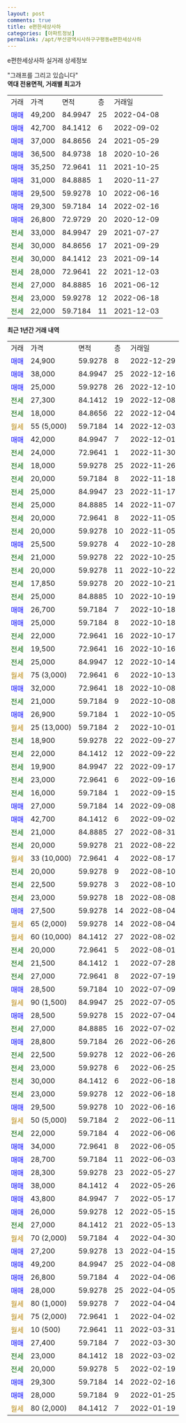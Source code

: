 ```yaml
---
layout: post
comments: true
title: e편한세상사하
categories: [아파트정보]
permalink: /apt/부산광역시사하구구평동e편한세상사하
---
```


e편한세상사하 실거래 상세정보

<script type="text/javascript">
  google.charts.load('current', {'packages':['line', 'corechart']});
  google.charts.setOnLoadCallback(drawChart);

  function drawChart() {
    var data = new google.visualization.DataTable();
    data.addColumn('date', '거래일');
    data.addColumn('number', "매매");
    data.addColumn('number', "전세");
    data.addColumn('number', "전매");

    data.addRows([[new Date(Date.parse("2022-12-29")), 24900, null, null], [new Date(Date.parse("2022-12-16")), 38000, null, null], [new Date(Date.parse("2022-12-10")), 25000, null, null], [new Date(Date.parse("2022-12-08")), null, 27300, null], [new Date(Date.parse("2022-12-04")), null, 18000, null], [new Date(Date.parse("2022-12-03")), null, null, null], [new Date(Date.parse("2022-12-01")), 42000, null, null], [new Date(Date.parse("2022-11-30")), null, 24000, null], [new Date(Date.parse("2022-11-26")), null, 18000, null], [new Date(Date.parse("2022-11-18")), null, 20000, null], [new Date(Date.parse("2022-11-17")), null, 25000, null], [new Date(Date.parse("2022-11-07")), null, 25000, null], [new Date(Date.parse("2022-11-05")), null, 20000, null], [new Date(Date.parse("2022-11-05")), null, 20000, null], [new Date(Date.parse("2022-10-28")), 25500, null, null], [new Date(Date.parse("2022-10-25")), null, 21000, null], [new Date(Date.parse("2022-10-22")), null, 20000, null], [new Date(Date.parse("2022-10-21")), null, 17850, null], [new Date(Date.parse("2022-10-19")), null, 25000, null], [new Date(Date.parse("2022-10-18")), 26700, null, null], [new Date(Date.parse("2022-10-18")), 25000, null, null], [new Date(Date.parse("2022-10-17")), null, 22000, null], [new Date(Date.parse("2022-10-16")), null, 19500, null], [new Date(Date.parse("2022-10-14")), null, 25000, null], [new Date(Date.parse("2022-10-13")), null, null, null], [new Date(Date.parse("2022-10-08")), 32000, null, null], [new Date(Date.parse("2022-10-08")), null, 21000, null], [new Date(Date.parse("2022-10-05")), 26900, null, null], [new Date(Date.parse("2022-10-01")), null, null, null], [new Date(Date.parse("2022-09-27")), null, 18900, null], [new Date(Date.parse("2022-09-22")), null, 22000, null], [new Date(Date.parse("2022-09-17")), null, 19900, null], [new Date(Date.parse("2022-09-16")), null, 23000, null], [new Date(Date.parse("2022-09-15")), null, 16000, null], [new Date(Date.parse("2022-09-08")), 27000, null, null], [new Date(Date.parse("2022-09-02")), 42700, null, null], [new Date(Date.parse("2022-08-31")), null, 21000, null], [new Date(Date.parse("2022-08-22")), null, 20000, null], [new Date(Date.parse("2022-08-17")), null, null, null], [new Date(Date.parse("2022-08-10")), null, 20000, null], [new Date(Date.parse("2022-08-10")), null, 22500, null], [new Date(Date.parse("2022-08-08")), null, 23000, null], [new Date(Date.parse("2022-08-04")), 27500, null, null], [new Date(Date.parse("2022-08-04")), null, null, null], [new Date(Date.parse("2022-08-02")), null, null, null], [new Date(Date.parse("2022-08-01")), null, 20000, null], [new Date(Date.parse("2022-07-28")), null, 21500, null], [new Date(Date.parse("2022-07-19")), null, 27000, null], [new Date(Date.parse("2022-07-09")), 28500, null, null], [new Date(Date.parse("2022-07-05")), null, null, null], [new Date(Date.parse("2022-07-04")), 28500, null, null], [new Date(Date.parse("2022-07-02")), null, 27000, null], [new Date(Date.parse("2022-06-26")), 28800, null, null], [new Date(Date.parse("2022-06-26")), null, 22500, null], [new Date(Date.parse("2022-06-25")), null, 23000, null], [new Date(Date.parse("2022-06-18")), null, 30000, null], [new Date(Date.parse("2022-06-18")), null, 23000, null], [new Date(Date.parse("2022-06-16")), 29500, null, null], [new Date(Date.parse("2022-06-11")), null, null, null], [new Date(Date.parse("2022-06-06")), null, 22000, null], [new Date(Date.parse("2022-06-05")), 34000, null, null], [new Date(Date.parse("2022-06-03")), 28700, null, null], [new Date(Date.parse("2022-05-27")), 28300, null, null], [new Date(Date.parse("2022-05-26")), 38000, null, null], [new Date(Date.parse("2022-05-17")), 43800, null, null], [new Date(Date.parse("2022-05-15")), 26000, null, null], [new Date(Date.parse("2022-05-13")), null, 27000, null], [new Date(Date.parse("2022-04-30")), null, null, null], [new Date(Date.parse("2022-04-15")), 27200, null, null], [new Date(Date.parse("2022-04-08")), 49200, null, null], [new Date(Date.parse("2022-04-06")), 26800, null, null], [new Date(Date.parse("2022-04-05")), 28000, null, null], [new Date(Date.parse("2022-04-04")), null, null, null], [new Date(Date.parse("2022-04-02")), null, null, null], [new Date(Date.parse("2022-03-31")), null, null, null], [new Date(Date.parse("2022-03-30")), 27400, null, null], [new Date(Date.parse("2022-03-02")), null, 23000, null], [new Date(Date.parse("2022-02-19")), null, 20000, null], [new Date(Date.parse("2022-02-16")), 29300, null, null], [new Date(Date.parse("2022-01-25")), 28000, null, null], [new Date(Date.parse("2022-01-19")), null, null, null]]);

    var options = {
      hAxis: {
        format: 'yyyy/MM/dd'
      },    
      lineWidth: 0,
      pointsVisible: true,    
      title: '최근 1년간 유형별 실거래가 분포',
      legend: { position: 'bottom' }
    };

    var formatter = new google.visualization.NumberFormat({pattern:'###,###'} );
    formatter.format(data, 1);
    formatter.format(data, 2);
    
    setTimeout(function() {
        var chart = new google.visualization.LineChart(document.getElementById('columnchart_material'));
        chart.draw(data, (options));
        document.getElementById('loading').style.display = 'none';
    }, 200);
  }
</script>


<div id="loading" style="z-index:20; display: block; margin-left: 0px">"그래프를 그리고 있습니다"</div>
<div id="columnchart_material" style="width: 95%; margin-left: 0px; display: block"></div>
<!-- contents start -->
<b>역대 전용면적, 거래별 최고가</b>
<table class="sortable">
    <tr>
      <td>거래</td>
      <td>가격</td>
      <td>면적</td>
      <td>층</td>
      <td>거래일</td>
    </tr>
        <tr>
          <td><a style="color: blue">매매</a></td>
          <td>49,200</td>
          <td>84.9947</td>
          <td>25</td>
          <td>2022-04-08</td>
        </tr>            <tr>
          <td><a style="color: blue">매매</a></td>
          <td>42,700</td>
          <td>84.1412</td>
          <td>6</td>
          <td>2022-09-02</td>
        </tr>            <tr>
          <td><a style="color: blue">매매</a></td>
          <td>37,000</td>
          <td>84.8656</td>
          <td>24</td>
          <td>2021-05-29</td>
        </tr>            <tr>
          <td><a style="color: blue">매매</a></td>
          <td>36,500</td>
          <td>84.9738</td>
          <td>18</td>
          <td>2020-10-26</td>
        </tr>            <tr>
          <td><a style="color: blue">매매</a></td>
          <td>35,250</td>
          <td>72.9641</td>
          <td>11</td>
          <td>2021-10-25</td>
        </tr>            <tr>
          <td><a style="color: blue">매매</a></td>
          <td>31,000</td>
          <td>84.8885</td>
          <td>1</td>
          <td>2020-11-27</td>
        </tr>            <tr>
          <td><a style="color: blue">매매</a></td>
          <td>29,500</td>
          <td>59.9278</td>
          <td>10</td>
          <td>2022-06-16</td>
        </tr>            <tr>
          <td><a style="color: blue">매매</a></td>
          <td>29,300</td>
          <td>59.7184</td>
          <td>14</td>
          <td>2022-02-16</td>
        </tr>            <tr>
          <td><a style="color: blue">매매</a></td>
          <td>26,800</td>
          <td>72.9729</td>
          <td>20</td>
          <td>2020-12-09</td>
        </tr>        
        <tr>
              <td><a style="color: darkgreen">전세</a></td>
              <td>33,000</td>
              <td>84.9947</td>
              <td>29</td>
              <td>2021-07-27</td>
            </tr>            <tr>
              <td><a style="color: darkgreen">전세</a></td>
              <td>30,000</td>
              <td>84.8656</td>
              <td>17</td>
              <td>2021-09-29</td>
            </tr>            <tr>
              <td><a style="color: darkgreen">전세</a></td>
              <td>30,000</td>
              <td>84.1412</td>
              <td>23</td>
              <td>2021-09-14</td>
            </tr>            <tr>
              <td><a style="color: darkgreen">전세</a></td>
              <td>28,000</td>
              <td>72.9641</td>
              <td>22</td>
              <td>2021-12-03</td>
            </tr>            <tr>
              <td><a style="color: darkgreen">전세</a></td>
              <td>27,000</td>
              <td>84.8885</td>
              <td>16</td>
              <td>2021-06-12</td>
            </tr>            <tr>
              <td><a style="color: darkgreen">전세</a></td>
              <td>23,000</td>
              <td>59.9278</td>
              <td>12</td>
              <td>2022-06-18</td>
            </tr>            <tr>
              <td><a style="color: darkgreen">전세</a></td>
              <td>22,000</td>
              <td>59.7184</td>
              <td>11</td>
              <td>2021-12-03</td>
            </tr>        
    
</table>

<b>최근 1년간 거래 내역</b>

<table class="sortable">
    <tr>
      <td>거래</td>
      <td>가격</td>
      <td>면적</td>
      <td>층</td>
      <td>거래일</td>
    </tr>
    <tr>
      <td><a style="color: blue">매매</a></td>
      <td>24,900</td>
      <td>59.9278</td>
      <td>8</td>
      <td>2022-12-29</td>
    </tr>          <tr>
      <td><a style="color: blue">매매</a></td>
      <td>38,000</td>
      <td>84.9947</td>
      <td>25</td>
      <td>2022-12-16</td>
    </tr>          <tr>
      <td><a style="color: blue">매매</a></td>
      <td>25,000</td>
      <td>59.9278</td>
      <td>26</td>
      <td>2022-12-10</td>
    </tr>          <tr>
      <td><a style="color: darkgreen">전세</a></td>
      <td>27,300</td>
      <td>84.1412</td>
      <td>19</td>
      <td>2022-12-08</td>
    </tr>          <tr>
      <td><a style="color: darkgreen">전세</a></td>
      <td>18,000</td>
      <td>84.8656</td>
      <td>22</td>
      <td>2022-12-04</td>
    </tr>          <tr>
      <td><a style="color: darkgoldenrod">월세</a></td>
      <td>55 (5,000)</td>
      <td>59.7184</td>
      <td>14</td>
      <td>2022-12-03</td>
    </tr>          <tr>
      <td><a style="color: blue">매매</a></td>
      <td>42,000</td>
      <td>84.9947</td>
      <td>7</td>
      <td>2022-12-01</td>
    </tr>          <tr>
      <td><a style="color: darkgreen">전세</a></td>
      <td>24,000</td>
      <td>72.9641</td>
      <td>1</td>
      <td>2022-11-30</td>
    </tr>          <tr>
      <td><a style="color: darkgreen">전세</a></td>
      <td>18,000</td>
      <td>59.9278</td>
      <td>25</td>
      <td>2022-11-26</td>
    </tr>          <tr>
      <td><a style="color: darkgreen">전세</a></td>
      <td>20,000</td>
      <td>59.7184</td>
      <td>8</td>
      <td>2022-11-18</td>
    </tr>          <tr>
      <td><a style="color: darkgreen">전세</a></td>
      <td>25,000</td>
      <td>84.9947</td>
      <td>23</td>
      <td>2022-11-17</td>
    </tr>          <tr>
      <td><a style="color: darkgreen">전세</a></td>
      <td>25,000</td>
      <td>84.8885</td>
      <td>14</td>
      <td>2022-11-07</td>
    </tr>          <tr>
      <td><a style="color: darkgreen">전세</a></td>
      <td>20,000</td>
      <td>72.9641</td>
      <td>8</td>
      <td>2022-11-05</td>
    </tr>          <tr>
      <td><a style="color: darkgreen">전세</a></td>
      <td>20,000</td>
      <td>59.9278</td>
      <td>10</td>
      <td>2022-11-05</td>
    </tr>          <tr>
      <td><a style="color: blue">매매</a></td>
      <td>25,500</td>
      <td>59.9278</td>
      <td>4</td>
      <td>2022-10-28</td>
    </tr>          <tr>
      <td><a style="color: darkgreen">전세</a></td>
      <td>21,000</td>
      <td>59.9278</td>
      <td>22</td>
      <td>2022-10-25</td>
    </tr>          <tr>
      <td><a style="color: darkgreen">전세</a></td>
      <td>20,000</td>
      <td>59.9278</td>
      <td>11</td>
      <td>2022-10-22</td>
    </tr>          <tr>
      <td><a style="color: darkgreen">전세</a></td>
      <td>17,850</td>
      <td>59.9278</td>
      <td>20</td>
      <td>2022-10-21</td>
    </tr>          <tr>
      <td><a style="color: darkgreen">전세</a></td>
      <td>25,000</td>
      <td>84.8885</td>
      <td>10</td>
      <td>2022-10-19</td>
    </tr>          <tr>
      <td><a style="color: blue">매매</a></td>
      <td>26,700</td>
      <td>59.7184</td>
      <td>7</td>
      <td>2022-10-18</td>
    </tr>          <tr>
      <td><a style="color: blue">매매</a></td>
      <td>25,000</td>
      <td>59.7184</td>
      <td>8</td>
      <td>2022-10-18</td>
    </tr>          <tr>
      <td><a style="color: darkgreen">전세</a></td>
      <td>22,000</td>
      <td>72.9641</td>
      <td>16</td>
      <td>2022-10-17</td>
    </tr>          <tr>
      <td><a style="color: darkgreen">전세</a></td>
      <td>19,500</td>
      <td>72.9641</td>
      <td>16</td>
      <td>2022-10-16</td>
    </tr>          <tr>
      <td><a style="color: darkgreen">전세</a></td>
      <td>25,000</td>
      <td>84.9947</td>
      <td>12</td>
      <td>2022-10-14</td>
    </tr>          <tr>
      <td><a style="color: darkgoldenrod">월세</a></td>
      <td>75 (3,000)</td>
      <td>72.9641</td>
      <td>6</td>
      <td>2022-10-13</td>
    </tr>          <tr>
      <td><a style="color: blue">매매</a></td>
      <td>32,000</td>
      <td>72.9641</td>
      <td>18</td>
      <td>2022-10-08</td>
    </tr>          <tr>
      <td><a style="color: darkgreen">전세</a></td>
      <td>21,000</td>
      <td>59.7184</td>
      <td>9</td>
      <td>2022-10-08</td>
    </tr>          <tr>
      <td><a style="color: blue">매매</a></td>
      <td>26,900</td>
      <td>59.7184</td>
      <td>1</td>
      <td>2022-10-05</td>
    </tr>          <tr>
      <td><a style="color: darkgoldenrod">월세</a></td>
      <td>25 (13,000)</td>
      <td>59.7184</td>
      <td>2</td>
      <td>2022-10-01</td>
    </tr>          <tr>
      <td><a style="color: darkgreen">전세</a></td>
      <td>18,900</td>
      <td>59.9278</td>
      <td>22</td>
      <td>2022-09-27</td>
    </tr>          <tr>
      <td><a style="color: darkgreen">전세</a></td>
      <td>22,000</td>
      <td>84.1412</td>
      <td>12</td>
      <td>2022-09-22</td>
    </tr>          <tr>
      <td><a style="color: darkgreen">전세</a></td>
      <td>19,900</td>
      <td>84.9947</td>
      <td>22</td>
      <td>2022-09-17</td>
    </tr>          <tr>
      <td><a style="color: darkgreen">전세</a></td>
      <td>23,000</td>
      <td>72.9641</td>
      <td>6</td>
      <td>2022-09-16</td>
    </tr>          <tr>
      <td><a style="color: darkgreen">전세</a></td>
      <td>16,000</td>
      <td>59.7184</td>
      <td>1</td>
      <td>2022-09-15</td>
    </tr>          <tr>
      <td><a style="color: blue">매매</a></td>
      <td>27,000</td>
      <td>59.7184</td>
      <td>14</td>
      <td>2022-09-08</td>
    </tr>          <tr>
      <td><a style="color: blue">매매</a></td>
      <td>42,700</td>
      <td>84.1412</td>
      <td>6</td>
      <td>2022-09-02</td>
    </tr>          <tr>
      <td><a style="color: darkgreen">전세</a></td>
      <td>21,000</td>
      <td>84.8885</td>
      <td>27</td>
      <td>2022-08-31</td>
    </tr>          <tr>
      <td><a style="color: darkgreen">전세</a></td>
      <td>20,000</td>
      <td>59.9278</td>
      <td>21</td>
      <td>2022-08-22</td>
    </tr>          <tr>
      <td><a style="color: darkgoldenrod">월세</a></td>
      <td>33 (10,000)</td>
      <td>72.9641</td>
      <td>4</td>
      <td>2022-08-17</td>
    </tr>          <tr>
      <td><a style="color: darkgreen">전세</a></td>
      <td>20,000</td>
      <td>59.9278</td>
      <td>9</td>
      <td>2022-08-10</td>
    </tr>          <tr>
      <td><a style="color: darkgreen">전세</a></td>
      <td>22,500</td>
      <td>59.9278</td>
      <td>3</td>
      <td>2022-08-10</td>
    </tr>          <tr>
      <td><a style="color: darkgreen">전세</a></td>
      <td>23,000</td>
      <td>59.9278</td>
      <td>18</td>
      <td>2022-08-08</td>
    </tr>          <tr>
      <td><a style="color: blue">매매</a></td>
      <td>27,500</td>
      <td>59.9278</td>
      <td>14</td>
      <td>2022-08-04</td>
    </tr>          <tr>
      <td><a style="color: darkgoldenrod">월세</a></td>
      <td>65 (2,000)</td>
      <td>59.9278</td>
      <td>14</td>
      <td>2022-08-04</td>
    </tr>          <tr>
      <td><a style="color: darkgoldenrod">월세</a></td>
      <td>60 (10,000)</td>
      <td>84.1412</td>
      <td>27</td>
      <td>2022-08-02</td>
    </tr>          <tr>
      <td><a style="color: darkgreen">전세</a></td>
      <td>20,000</td>
      <td>72.9641</td>
      <td>5</td>
      <td>2022-08-01</td>
    </tr>          <tr>
      <td><a style="color: darkgreen">전세</a></td>
      <td>21,500</td>
      <td>84.1412</td>
      <td>1</td>
      <td>2022-07-28</td>
    </tr>          <tr>
      <td><a style="color: darkgreen">전세</a></td>
      <td>27,000</td>
      <td>72.9641</td>
      <td>8</td>
      <td>2022-07-19</td>
    </tr>          <tr>
      <td><a style="color: blue">매매</a></td>
      <td>28,500</td>
      <td>59.7184</td>
      <td>10</td>
      <td>2022-07-09</td>
    </tr>          <tr>
      <td><a style="color: darkgoldenrod">월세</a></td>
      <td>90 (1,500)</td>
      <td>84.9947</td>
      <td>25</td>
      <td>2022-07-05</td>
    </tr>          <tr>
      <td><a style="color: blue">매매</a></td>
      <td>28,500</td>
      <td>59.9278</td>
      <td>15</td>
      <td>2022-07-04</td>
    </tr>          <tr>
      <td><a style="color: darkgreen">전세</a></td>
      <td>27,000</td>
      <td>84.8885</td>
      <td>16</td>
      <td>2022-07-02</td>
    </tr>          <tr>
      <td><a style="color: blue">매매</a></td>
      <td>28,800</td>
      <td>59.7184</td>
      <td>26</td>
      <td>2022-06-26</td>
    </tr>          <tr>
      <td><a style="color: darkgreen">전세</a></td>
      <td>22,500</td>
      <td>59.9278</td>
      <td>12</td>
      <td>2022-06-26</td>
    </tr>          <tr>
      <td><a style="color: darkgreen">전세</a></td>
      <td>23,000</td>
      <td>59.9278</td>
      <td>6</td>
      <td>2022-06-25</td>
    </tr>          <tr>
      <td><a style="color: darkgreen">전세</a></td>
      <td>30,000</td>
      <td>84.1412</td>
      <td>6</td>
      <td>2022-06-18</td>
    </tr>          <tr>
      <td><a style="color: darkgreen">전세</a></td>
      <td>23,000</td>
      <td>59.9278</td>
      <td>12</td>
      <td>2022-06-18</td>
    </tr>          <tr>
      <td><a style="color: blue">매매</a></td>
      <td>29,500</td>
      <td>59.9278</td>
      <td>10</td>
      <td>2022-06-16</td>
    </tr>          <tr>
      <td><a style="color: darkgoldenrod">월세</a></td>
      <td>50 (5,000)</td>
      <td>59.7184</td>
      <td>2</td>
      <td>2022-06-11</td>
    </tr>          <tr>
      <td><a style="color: darkgreen">전세</a></td>
      <td>22,000</td>
      <td>59.7184</td>
      <td>4</td>
      <td>2022-06-06</td>
    </tr>          <tr>
      <td><a style="color: blue">매매</a></td>
      <td>34,000</td>
      <td>72.9641</td>
      <td>8</td>
      <td>2022-06-05</td>
    </tr>          <tr>
      <td><a style="color: blue">매매</a></td>
      <td>28,700</td>
      <td>59.7184</td>
      <td>11</td>
      <td>2022-06-03</td>
    </tr>          <tr>
      <td><a style="color: blue">매매</a></td>
      <td>28,300</td>
      <td>59.9278</td>
      <td>23</td>
      <td>2022-05-27</td>
    </tr>          <tr>
      <td><a style="color: blue">매매</a></td>
      <td>38,000</td>
      <td>84.1412</td>
      <td>4</td>
      <td>2022-05-26</td>
    </tr>          <tr>
      <td><a style="color: blue">매매</a></td>
      <td>43,800</td>
      <td>84.9947</td>
      <td>7</td>
      <td>2022-05-17</td>
    </tr>          <tr>
      <td><a style="color: blue">매매</a></td>
      <td>26,000</td>
      <td>59.9278</td>
      <td>12</td>
      <td>2022-05-15</td>
    </tr>          <tr>
      <td><a style="color: darkgreen">전세</a></td>
      <td>27,000</td>
      <td>84.1412</td>
      <td>21</td>
      <td>2022-05-13</td>
    </tr>          <tr>
      <td><a style="color: darkgoldenrod">월세</a></td>
      <td>70 (2,000)</td>
      <td>59.7184</td>
      <td>4</td>
      <td>2022-04-30</td>
    </tr>          <tr>
      <td><a style="color: blue">매매</a></td>
      <td>27,200</td>
      <td>59.9278</td>
      <td>13</td>
      <td>2022-04-15</td>
    </tr>          <tr>
      <td><a style="color: blue">매매</a></td>
      <td>49,200</td>
      <td>84.9947</td>
      <td>25</td>
      <td>2022-04-08</td>
    </tr>          <tr>
      <td><a style="color: blue">매매</a></td>
      <td>26,800</td>
      <td>59.7184</td>
      <td>4</td>
      <td>2022-04-06</td>
    </tr>          <tr>
      <td><a style="color: blue">매매</a></td>
      <td>28,000</td>
      <td>59.9278</td>
      <td>25</td>
      <td>2022-04-05</td>
    </tr>          <tr>
      <td><a style="color: darkgoldenrod">월세</a></td>
      <td>80 (1,000)</td>
      <td>59.9278</td>
      <td>7</td>
      <td>2022-04-04</td>
    </tr>          <tr>
      <td><a style="color: darkgoldenrod">월세</a></td>
      <td>75 (2,000)</td>
      <td>72.9641</td>
      <td>1</td>
      <td>2022-04-02</td>
    </tr>          <tr>
      <td><a style="color: darkgoldenrod">월세</a></td>
      <td>10 (500)</td>
      <td>72.9641</td>
      <td>11</td>
      <td>2022-03-31</td>
    </tr>          <tr>
      <td><a style="color: blue">매매</a></td>
      <td>27,400</td>
      <td>59.7184</td>
      <td>7</td>
      <td>2022-03-30</td>
    </tr>          <tr>
      <td><a style="color: darkgreen">전세</a></td>
      <td>23,000</td>
      <td>84.1412</td>
      <td>18</td>
      <td>2022-03-02</td>
    </tr>          <tr>
      <td><a style="color: darkgreen">전세</a></td>
      <td>20,000</td>
      <td>59.9278</td>
      <td>5</td>
      <td>2022-02-19</td>
    </tr>          <tr>
      <td><a style="color: blue">매매</a></td>
      <td>29,300</td>
      <td>59.7184</td>
      <td>14</td>
      <td>2022-02-16</td>
    </tr>          <tr>
      <td><a style="color: blue">매매</a></td>
      <td>28,000</td>
      <td>59.7184</td>
      <td>9</td>
      <td>2022-01-25</td>
    </tr>          <tr>
      <td><a style="color: darkgoldenrod">월세</a></td>
      <td>80 (2,000)</td>
      <td>84.1412</td>
      <td>7</td>
      <td>2022-01-19</td>
    </tr>      </table>
<!-- contents end -->    

